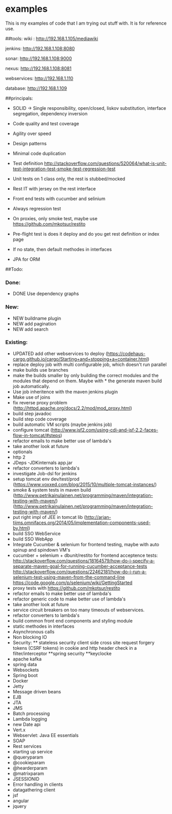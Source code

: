 # examples
This is my examples of code that I am trying out stuff with. It is for reference use.

##tools:
wiki : http://192.168.1.105/mediawiki   

jenkins: http://192.168.1.108:8080

sonar: http://192.168.1.108:9000

nexus: http://192.168.1.108:8081

webservices: http://192.168.1.110

database: http://192.168.1.109


##principals:
* SOLID -> Single responsibility, open/closed, liskov substitution, interface segregation, dependency inversion
* Code quality and test coverage 
* Agility over speed
* Design patterns
* Minimal code duplication
* Test definition http://stackoverflow.com/questions/520064/what-is-unit-test-integration-test-smoke-test-regression-test
* Unit tests on 1 class only, the rest is stubbed/mocked
* Rest IT with jersey on the rest interface
* Front end tests with cucumber and selinium
* Always regression test
* On proxies, only smoke test, maybe use https://github.com/mkotsur/restito
* Pre-flight test is does it deploy and do you get rest definition or index page

* If no state, then default methodes in interfaces
* JPA for ORM

##Todo:
### Done:
* DONE Use dependency graphs

### New:
* NEW buildname plugin
* NEW add pagination
* NEW add search

### Existing:
* UPDATED add other webservices to deploy (https://codehaus-cargo.github.io/cargo/Starting+and+stopping+a+container.html)
* replace deploy job with multi configurable job, which doesn't run parallel
* make builds use branches
* make the builds smaller by only building the correct modules and the modules that depend on them. Maybe with * the generate maven build job automatically.
* Use job inheritence with the maven jenkins plugin
* Make use of joins
* fix reverse proxy problem (http://httpd.apache.org/docs/2.2/mod/mod_proxy.html)
* build step javadoc
* build step code coverage
* build automatic VM scripts (maybe jenkins job)
* configure tomcat (http://www.jsf2.com/using-cdi-and-jsf-2.2-faces-flow-in-tomcat/#steps)
* refactor emails to make better use of lambda's
* take another look at future
* optionals
* http 2
* JDeps -JDKinternals app.jar
* refactor converters to lambda's
* investigate Job-dsl for jenkins
* setup tomcat env dev/test/prod (https://www.voxxed.com/blog/2015/10/multiple-tomcat-instances/)
* smoke & system tests in maven build 
(http://www.petrikainulainen.net/programming/maven/integration-testing-with-maven/)(http://www.petrikainulainen.net/programming/maven/integration-testing-with-maven/)
* put right impl of JEE in tomcat lib (http://arjan-tijms.omnifaces.org/2014/05/implementation-components-used-by.html)
* build SSO WebService
* build SSO WebApp
* Integrate Cucumber & selenium for frontend testing, maybe with auto spinup and spindown VM's
* cucumber + selenium + dbunit/restito for frontend acceptence tests: http://stackoverflow.com/questions/18164579/how-do-i-specify-a-separate-maven-goal-for-running-cucumber-acceptance-tests
http://stackoverflow.com/questions/22462181/how-do-i-run-a-selenium-test-using-maven-from-the-command-line
https://code.google.com/p/selenium/wiki/GettingStarted
* proxy tests with https://github.com/mkotsur/restito
* refactor emails to make better use of lambda's
* refactor generic code to make better use of lambda's
* take another look at future
* service circuit breakers on too many timeouts of webservices. 
* refactor converters to lambda's
* build common front end components and styling module
* static methodes in interfaces
* Asynchronous calls 
* Non blocking IO
* Security:
** stateless security client side cross site request forgery tokens (CSRF tokens) in cookie and http header check in a filter/interceptor
**spring security
**keyclocke
* apache kafka
* spring data
* Websockets
* Spring boot
* Docker
* Jetty
* Message driven beans
* EJB
* JTA
* JMS
* Batch processing
* Lambda logging
* new Date api 
* Vert.x
* Webservlet: Java EE essentials
* SOAP
* Rest services
* starting up service
* @queryparam
* @cookieparam
* @hearderparam
* @matrixparam
* JSESSIONID
* Error handling in clients
* datagathering client
* jsf
* angular
* jquery
